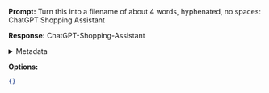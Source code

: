 **Prompt:**
Turn this into a filename of about 4 words, hyphenated, no spaces: ChatGPT Shopping Assistant

**Response:**
ChatGPT-Shopping-Assistant

<details><summary>Metadata</summary>

- Duration: 621 ms
- Datetime: 2023-09-16T23:00:48.301493
- Model: gpt-3.5-turbo-0613

</details>

**Options:**
```json
{}
```

